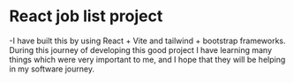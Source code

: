 # React job list project

-I have built this by using React + Vite and tailwind + bootstrap frameworks. During this journey of developing this good project I have learning many things which were very important to me, and I hope that they will be helping in my software journey.
